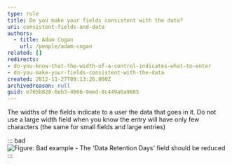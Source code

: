 ```yaml
---
type: rule
title: Do you make your fields consistent with the data?
uri: consistent-fields-and-data
authors:
  - title: Adam Cogan
    url: /people/adam-cogan
related: []
redirects:
- do-you-know-that-the-width-of-a-control-indicates-what-to-enter
- do-you-make-your-fields-consistent-with-the-data
created: 2012-11-27T09:13:26.000Z
archivedreason: null
guid: e765b828-6eb3-4666-9eed-8c449a6a9685
---
```

The widths of the fields indicate to a user the data that goes in it. Do not use a large width field when you know the entry will have only few characters (the same for small fields and large entries)

<!--endintro-->

::: bad  
![Figure: Bad example - The 'Data Retention Days' field should be reduced](/field-width.jpg)  
:::
